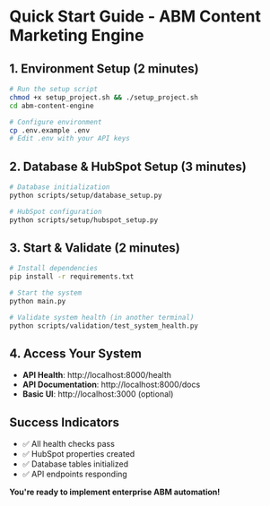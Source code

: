 # Quick Start Guide - ABM Content Marketing Engine

## 1. Environment Setup (2 minutes)
```bash
# Run the setup script
chmod +x setup_project.sh && ./setup_project.sh
cd abm-content-engine

# Configure environment
cp .env.example .env
# Edit .env with your API keys
```

## 2. Database & HubSpot Setup (3 minutes)
```bash
# Database initialization
python scripts/setup/database_setup.py

# HubSpot configuration
python scripts/setup/hubspot_setup.py
```

## 3. Start & Validate (2 minutes)
```bash
# Install dependencies
pip install -r requirements.txt

# Start the system
python main.py

# Validate system health (in another terminal)
python scripts/validation/test_system_health.py
```

## 4. Access Your System
- **API Health**: http://localhost:8000/health
- **API Documentation**: http://localhost:8000/docs
- **Basic UI**: http://localhost:3000 (optional)

## Success Indicators
- ✅ All health checks pass
- ✅ HubSpot properties created
- ✅ Database tables initialized  
- ✅ API endpoints responding

**You're ready to implement enterprise ABM automation!**
